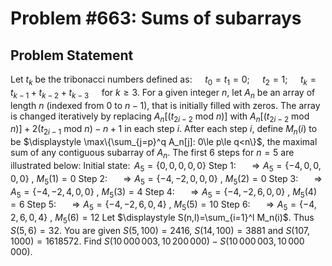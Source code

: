 # Problem #663: Sums of subarrays 

## Problem Statement 

Let $t_k$ be the tribonacci numbers defined as: 
$\quad t_0 = t_1 = 0$;
$\quad t_2 = 1$; 
$\quad t_k = t_{k-1} + t_{k-2} + t_{k-3} \quad \text{   for   }  k \ge 3$.
For a given integer $n$, let $A_n$ be an array of length $n$ (indexed from 0 to $n-1$), that is initially filled with zeros.
The array is changed iteratively by replacing $A_n[(t_{2 i-2} \text{ mod } n)]$ with $A_n[(t_{2 i-2} \text{ mod } n)]+2 (t_{2 i-1} \text{ mod } n)-n+1$ in each step $i$. 
After each step $i$, define $M_n(i)$ to be $\displaystyle \max\{\sum_{j=p}^q A_n[j]: 0\le p\le q<n\}$, the maximal sum of any contiguous subarray of $A_n$. 
The first 6 steps for $n=5$ are illustrated below:
Initial state: $\, A_5=\{0,0,0,0,0\}$
Step 1:   $\quad \Rightarrow A_5=\{-4,0,0,0,0\}$ , $M_5(1)=0$
Step 2: $\quad \Rightarrow A_5=\{-4, -2, 0, 0, 0\}$ , $M_5(2)=0$
Step 3: $\quad \Rightarrow A_5=\{-4, -2, 4, 0, 0\}$ , $M_5(3)=4$
Step 4: $\quad \Rightarrow A_5=\{-4, -2, 6, 0, 0\}$ , $M_5(4)=6$
Step 5: $\quad \Rightarrow A_5=\{-4, -2, 6, 0, 4\}$ , $M_5(5)=10$
Step 6: $\quad \Rightarrow A_5=\{-4, 2, 6, 0, 4\}$ , $M_5(6)=12$
Let $\displaystyle S(n,l)=\sum_{i=1}^l M_n(i)$. Thus $S(5,6)=32$.
You are given $S(5,100)=2416$, $S(14,100)=3881$ and $S(107,1000)=1618572$.
Find $S(10\,000\,003,10\,200\,000)-S(10\,000\,003,10\,000\,000)$.
